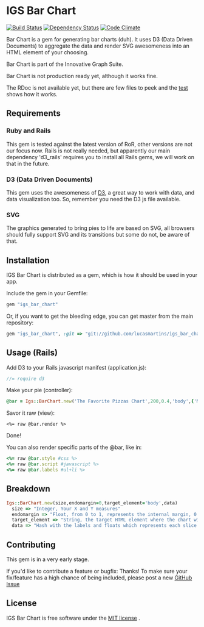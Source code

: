 IGS Bar Chart
=============

[![Build Status](https://secure.travis-ci.org/lucasmartins/igs_bar_chart.png?branch=master)](http://travis-ci.org/lucasmartins/igs_bar_chart) [![Dependency Status](https://gemnasium.com/lucasmartins/igs_bar_chart.png?travis)](https://gemnasium.com/lucasmartins/igs_bar_chart) [![Code Climate](https://codeclimate.com/badge.png)](https://codeclimate.com/github/lucasmartins/igs_bar_chart)


Bar Chart is a gem for generating bar charts (duh). It uses D3 (Data Driven Documents) to aggregate the data and render SVG awesomeness into an HTML element of your choosing.

Bar Chart is part of the Innovative Graph Suite.

Bar Chart is not production ready yet, although it works fine.

The RDoc is not available yet, but there are few files to peek and the [test](https://github.com/lucasmartins/igs_bar_chart/blob/master/test/test_igs_bar_chart.rb) shows how it works.


Requirements
------------

### Ruby and Rails

This gem is tested against the latest version of RoR, other versions are not our focus now.
Rails is not really needed, but apparently our main dependency 'd3_rails' requires you to install all Rails gems, we will work on that in the future.

### D3 (Data Driven Documents)

This gem uses the awesomeness of [D3](https://github.com/mbostock/d3), a great way to work with data, and data visualization too. So, remember you need the D3 js file available.

### SVG

The graphics generated to bring pies to life are based on SVG, all browsers should fully support SVG and its transitions but some do not, be aware of that.

Installation
------------

IGS Bar Chart is distributed as a gem, which is how it should be used in your app.

Include the gem in your Gemfile:

```ruby
gem "igs_bar_chart"
```

Or, if you want to get the bleeding edge, you can get master from the main repository:

```ruby
gem "igs_bar_chart", :git => "git://github.com/lucasmartins/igs_bar_chart.git"
```

Usage (Rails)
-------------------

Add D3 to your Rails javascript manifest (application.js):

```javascript
//= require d3
```

Make your pie (controller):

```ruby
@bar = Igs::BarChart.new('The Favorite Pizzas Chart',200,0.4,'body',{'Mussarela'=>25,'Brocolli'=>25,'Pepperoni'=>50})
```

Savor it raw (view):

```erb
<%= raw @bar.render %>
```
Done!

You can also render specific parts of the @bar, like in:

```ruby
<%= raw @bar.style #css %>
<%= raw @bar.script #javascript %>
<%= raw @bar.labels #ul+li %>
```

Breakdown
---------

```ruby
Igs::BarChart.new(size,endomargin=0,target_element='body',data)
  size => "Integer, Your X and Y measures"
  endomargin => "Float, from 0 to 1, represents the internal margin, 0 for Pizza Pie, 0.5 for a nice Donut."
  target_element => "String, the target HTML element where the chart will be rendered."
  data => "Hash with the labels and floats which represents each slice of the Pizza/Donut."
```

Contributing
------------

This gem is in a very early stage.

If you'd like to contribute a feature or bugfix: Thanks! To make sure your
fix/feature has a high chance of being included, please post a new [GitHub Issue](http://github.com/lucasmartins/igs_bar_chart/issues)

License
-------

IGS Bar Chart is free software under the [MIT license](http://lucasmartins.mit-license.org) .

